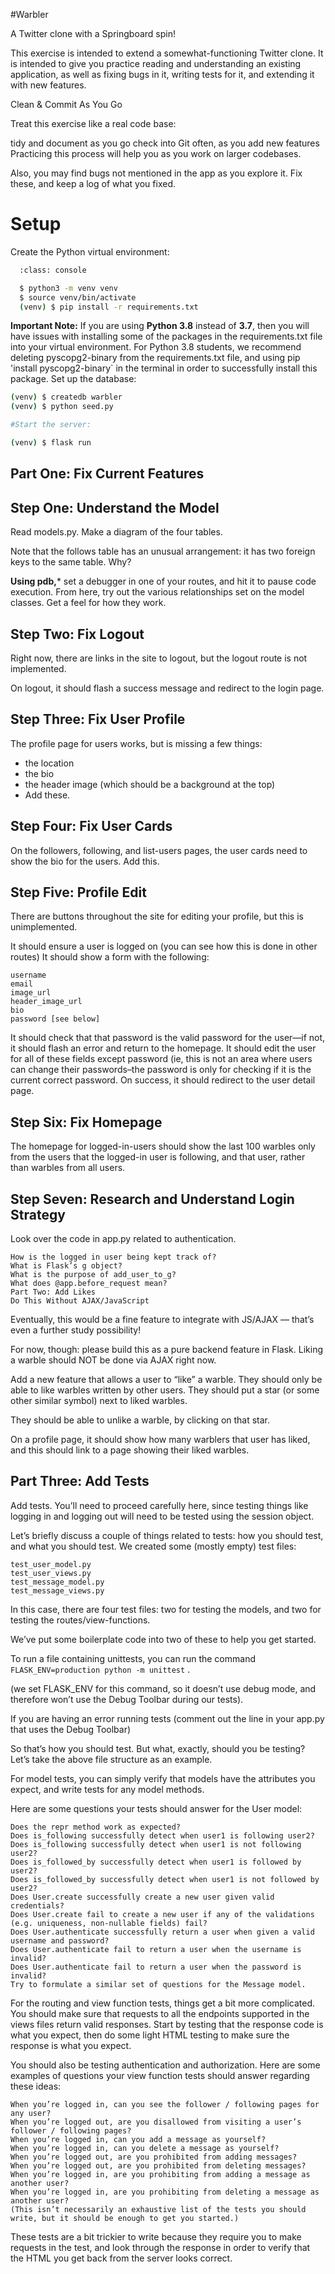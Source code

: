 #Warbler

A Twitter clone with a Springboard spin!

This exercise is intended to extend a somewhat-functioning Twitter clone. It is intended to give you practice reading and understanding an existing application, as well as fixing bugs in it, writing tests for it, and extending it with new features.

Clean & Commit As You Go

Treat this exercise like a real code base:

tidy and document as you go
check into Git often, as you add new features
Practicing this process will help you as you work on larger codebases.

Also, you may find bugs not mentioned in the app as you explore it. Fix these, and keep a log of what you fixed.

# Setup
Create the Python virtual environment:
```sh
  :class: console

  $ python3 -m venv venv
  $ source venv/bin/activate
  (venv) $ pip install -r requirements.txt
```
**Important Note:**
If you are using **Python 3.8** instead of **3.7**, then you will have issues with installing some of the packages in the requirements.txt file into your virtual environment.
For Python 3.8 students, we recommend deleting pyscopg2-binary from the requirements.txt file, and using pip 'install pyscopg2-binary` in the terminal in order to successfully install this package.
Set up the database:

```sh
(venv) $ createdb warbler
(venv) $ python seed.py

#Start the server:

(venv) $ flask run
```
## Part One: Fix Current Features
## Step One: Understand the Model
Read models.py. Make a diagram of the four tables.

Note that the follows table has an unusual arrangement: it has two foreign keys to the same table. Why?

**Using pdb,*** set a debugger in one of your routes, and hit it to pause code execution. From here, try out the various relationships set on the model classes. Get a feel for how they work.

## Step Two: Fix Logout
Right now, there are links in the site to logout, but the logout route is not implemented.

On logout, it should flash a success message and redirect to the login page.

## Step Three: Fix User Profile
The profile page for users works, but is missing a few things:

- the location
- the bio
- the header image (which should be a background at the top)
- Add these.

## Step Four: Fix User Cards
On the followers, following, and list-users pages, the user cards need to show the bio for the users. Add this.

## Step Five: Profile Edit
There are buttons throughout the site for editing your profile, but this is unimplemented.

It should ensure a user is logged on (you can see how this is done in other routes)
It should show a form with the following:
```text
username
email
image_url
header_image_url
bio
password [see below]
```
It should check that that password is the valid password for the user—if not, it should flash an error and return to the homepage.
It should edit the user for all of these fields except password (ie, this is not an area where users can change their passwords–the password is only for checking if it is the current correct password.
On success, it should redirect to the user detail page.
## Step Six: Fix Homepage
The homepage for logged-in-users should show the last 100 warbles only from the users that the logged-in user is following, and that user, rather than warbles from all users.

## Step Seven: Research and Understand Login Strategy
Look over the code in app.py related to authentication.
```text
How is the logged in user being kept track of?
What is Flask’s g object?
What is the purpose of add_user_to_g?
What does @app.before_request mean?
Part Two: Add Likes
Do This Without AJAX/JavaScript
```

Eventually, this would be a fine feature to integrate with JS/AJAX — that’s even a further study possibility!

For now, though: please build this as a pure backend feature in Flask. Liking a warble should NOT be done via AJAX right now.

Add a new feature that allows a user to “like” a warble. They should only be able to like warbles written by other users. They should put a star (or some other similar symbol) next to liked warbles.

They should be able to unlike a warble, by clicking on that star.

On a profile page, it should show how many warblers that user has liked, and this should link to a page showing their liked warbles.

## Part Three: Add Tests
Add tests. You’ll need to proceed carefully here, since testing things like logging in and logging out will need to be tested using the session object.

Let’s briefly discuss a couple of things related to tests: how you should test, and what you should test. We created some (mostly empty) test files:
```text
test_user_model.py
test_user_views.py
test_message_model.py
test_message_views.py
```
In this case, there are four test files: two for testing the models, and two for testing the routes/view-functions.

We’ve put some boilerplate code into two of these to help you get started.

To run a file containing unittests, you can run the command ``FLASK_ENV=production python -m unittest`` <name-of-python-file>.

(we set FLASK_ENV for this command, so it doesn’t use debug mode, and therefore won’t use the Debug Toolbar during our tests).

If you are having an error running tests (comment out the line in your app.py that uses the Debug Toolbar)

So that’s how you should test. But what, exactly, should you be testing? Let’s take the above file structure as an example.

For model tests, you can simply verify that models have the attributes you expect, and write tests for any model methods.

Here are some questions your tests should answer for the User model:

```text
Does the repr method work as expected?
Does is_following successfully detect when user1 is following user2?
Does is_following successfully detect when user1 is not following user2?
Does is_followed_by successfully detect when user1 is followed by user2?
Does is_followed_by successfully detect when user1 is not followed by user2?
Does User.create successfully create a new user given valid credentials?
Does User.create fail to create a new user if any of the validations (e.g. uniqueness, non-nullable fields) fail?
Does User.authenticate successfully return a user when given a valid username and password?
Does User.authenticate fail to return a user when the username is invalid?
Does User.authenticate fail to return a user when the password is invalid?
Try to formulate a similar set of questions for the Message model.
```

For the routing and view function tests, things get a bit more complicated. You should make sure that requests to all the endpoints supported in the views files return valid responses. Start by testing that the response code is what you expect, then do some light HTML testing to make sure the response is what you expect.

You should also be testing authentication and authorization. Here are some examples of questions your view function tests should answer regarding these ideas:
```text
When you’re logged in, can you see the follower / following pages for any user?
When you’re logged out, are you disallowed from visiting a user’s follower / following pages?
When you’re logged in, can you add a message as yourself?
When you’re logged in, can you delete a message as yourself?
When you’re logged out, are you prohibited from adding messages?
When you’re logged out, are you prohibited from deleting messages?
When you’re logged in, are you prohibiting from adding a message as another user?
When you’re logged in, are you prohibiting from deleting a message as another user?
(This isn’t necessarily an exhaustive list of the tests you should write, but it should be enough to get you started.)
```

These tests are a bit trickier to write because they require you to make requests in the test, and look through the response in order to verify that the HTML you get back from the server looks correct.

